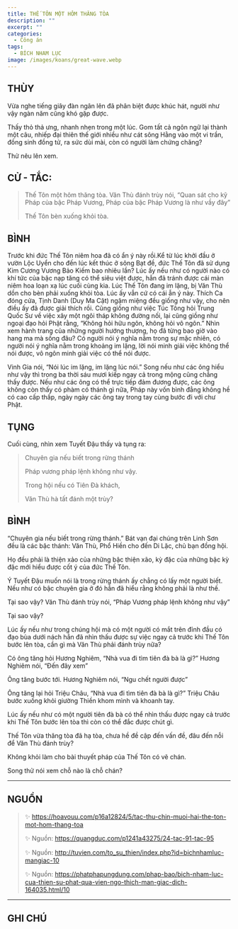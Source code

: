 ```yaml
---
title: THẾ TÔN MỘT HÔM THĂNG TÒA
description: ""
excerpt: ""
categories:
  - Công án
tags:
  - BÍCH NHAM LỤC
image: /images/koans/great-wave.webp
---
```


## THÙY

Vừa nghe tiếng giây đàn ngân lên đã phân biệt được khúc hát, người như vậy ngàn năm cũng khó gặp được. 

Thấy thỏ thả ưng, nhanh nhẹn trong một lúc. Gom tất cả ngôn ngữ lại thành một câu, nhiếp đại thiên thế giới nhiều như cát sông Hằng vào một vi trần, đồng sinh đồng tử, ra sức dùi mài, còn có người làm chứng chăng? 

Thử nêu lên xem.

## CỬ - TẮC:

> Thế Tôn một hôm thăng tòa. Văn Thù đánh trùy nói, “Quan sát cho kỹ Pháp của bậc Pháp Vương, Pháp của bậc Pháp Vương là như vầy đây” 
> 
> Thế Tôn bèn xuống khỏi tòa.

## BÌNH

Trước khi đức Thế Tôn niêm hoa đã có ẩn ý này rồi.Kể từ lúc khởi đầu ở vườn Lộc Uyển cho đến lúc kết thúc ở sông Bạt đề, đức Thế Tôn đã sử dụng Kim Cương Vương Bảo Kiếm bao nhiêu lần? Lúc ấy nếu như có người nào có khí tức của bậc nạp tăng có thể siêu việt được, hẳn đã tránh được cái màn niêm hoa loạn xạ lúc cuối cùng kia. Lúc Thế Tôn đang im lặng, bị Văn Thù dồn cho bèn phải xuống khỏi tòa. Lúc ấy vẫn cứ có cái ẫn ý này. Thích Ca đóng cửa, Tịnh Danh (Duy Ma Cật) ngậm miệng đều giống như vậy, cho nên điều ấy đã được giải thích rồi. Cũng giống như việc Túc Tông hỏi Trung Quốc Sư về việc xây một ngôi tháp không đường nối, lại cũng giồng như ngoại đạo hỏi Phật rằng, “Không hỏi hữu ngôn, không hỏi vô ngôn.” Nhìn xem hành trang của những người hướng thượng, họ đã từng bao giờ vào hang ma mà sống đâu? Có người nói ý nghĩa nằm trong sự mặc nhiên, có người nói ý nghĩa nằm trong khoảng im lặng, lời nói minh giải việc không thể nói được, vô ngôn minh giải việc có thể nói được.

Vinh Gia nói, “Nói lúc im lặng, im lặng lúc nói.” Song nếu như các ông hiểu như vậy thì trong ba thời sáu mươi kiếp ngay cả trong mộng cũng chẳng thấy được. Nếu như các ông có thể trực tiếp đảm đương được, các ông không còn thấy có phàm có thánh gì nữa, Pháp này vốn bình đẳng không hề có cao cấp thấp, ngày ngày các ông tay trong tay cùng bước đi với chư Phật.

## TỤNG

Cuối cùng, nhìn xem Tuyết Đậu thấy và tụng ra:

> Chuyên gia nếu biết trong rừng thánh
>
> Pháp vương pháp lệnh không như vậy.
>
> Trong hội nếu có Tiên Đà khách,
>
> Văn Thù hà tất đánh một trùy?

## BÌNH

“Chuyên gia nếu biết trong rừng thánh.” Bát vạn đại chúng trên Linh Sơn đều là các bậc thánh: Văn Thù, Phổ Hiền cho đến Di Lặc, chủ bạn đồng hội. 

Họ đều phải là thiện xảo của những bậc thiện xão, kỳ đặc của những bậc kỳ đặc mới hiểu được cốt ý của đức Thế Tôn. 

Ý Tuyết Đậu muốn nói là trong rừng thánh ấy chẳng có lấy một người biết. Nếu như có bậc chuyên gia ở đó hẳn đã hiểu rằng không phải là như thế. 

Tại sao vậy? Văn Thù đánh trùy nói, “Pháp Vương pháp lệnh không như vậy” 

Tại sao vậy? 

Lúc ấy nếu như trong chúng hội mà có một người có mắt trên đỉnh đầu có đạo bùa dưới nách hẳn đã nhìn thấu được sự việc ngay cả trước khi Thế Tôn bước lên tòa, cần gì mà Văn Thù phải đánh trùy nữa?

Có ông tăng hỏi Hương Nghiêm, “Nhà vua đi tìm tiên đà bà là gì?” Hương Nghiêm nói, “Đến đây xem” 

Ông tăng bước tới. Hương Nghiêm nói, “Ngu chết người được” 

Ông tăng lại hỏi Triệu Châu, “Nhà vua đi tìm tiên đà bà là gì?” Triệu Châu bước xuống khỏi giường Thiền khom mình và khoanh tay. 

Lúc ấy nếu như có một người tiên đà bà có thể nhìn thấu được ngay cả trước khi Thế Tôn bước lên tòa thì còn có thể đắc được chút gì. 

Thế Tôn vừa thăng tòa đã hạ tòa, chưa hề đề cập đến vấn đề, đâu đến nỗi để Văn Thù đánh trùy? 

Không khỏi làm cho bài thuyết pháp của Thế Tôn có vẽ chán. 

Song thử nói xem chỗ nào là chỗ chán?

<hr class="blog-rule" />

## NGUỒN

> ✨ https://hoavouu.com/p16a12824/5/tac-thu-chin-muoi-hai-the-ton-mot-hom-thang-toa
>
> ✨ Nguồn: https://quangduc.com/p1241a43275/24-tac-91-tac-95
>
> ✨ Nguồn: http://tuvien.com/to_su_thien/index.php?id=bichnhamluc-mangiac-10
>
> ✨ Nguồn: https://phatphapungdung.com/phap-bao/bich-nham-luc-cua-thien-su-phat-qua-vien-ngo-thich-man-giac-dich-164035.html/10

<hr class="blog-rule" />

## GHI CHÚ

[^1]: ⭐️ 
